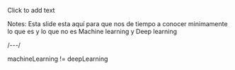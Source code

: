 Click to add text

Notes:
Esta slide esta aquí para que nos de tiempo a conocer minimamente lo que es y lo que no es Machine learning y Deep learning

/---/

machineLearning != deepLearning